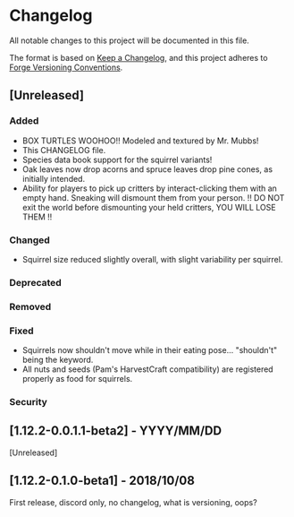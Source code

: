 # Changelog
All notable changes to this project will be documented in this file.

The format is based on 
[Keep a Changelog](https://keepachangelog.com/en/1.0.0/),
and this project adheres to 
[Forge Versioning Conventions](https://mcforge.readthedocs.io/en/latest/conventions/versioning/).

## [Unreleased]
### Added
- BOX TURTLES WOOHOO!! Modeled and textured by Mr. Mubbs!
- This CHANGELOG file.
- Species data book support for the squirrel variants!
- Oak leaves now drop acorns and spruce leaves drop pine cones, as initially intended.
- Ability for players to pick up critters by interact-clicking them with an empty hand.
Sneaking will dismount them from your person.
!! DO NOT exit the world before dismounting your held critters, YOU WILL LOSE THEM !!
### Changed
- Squirrel size reduced slightly overall, with slight variability per squirrel.
### Deprecated
### Removed
### Fixed
- Squirrels now shouldn't move while in their eating pose... "shouldn't" being the keyword.
- All nuts and seeds (Pam's HarvestCraft compatibility) are registered properly as food for squirrels.
### Security

## [1.12.2-0.0.1.1-beta2] - YYYY/MM/DD
[Unreleased]

## [1.12.2-0.1.0-beta1] - 2018/10/08
First release, discord only, no changelog, what is versioning, oops?
